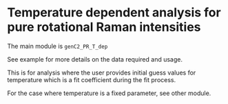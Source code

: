 # Temperature dependent analysis for pure rotational Raman intensities


The main module is `genC2_PR_T_dep`

See example for more details on the data required and usage.

This is for analysis where the user provides initial guess values for temperature which is a fit coefficient during the fit process.


For the case where temperature is a fixed parameter, see other module.

